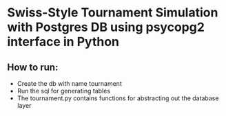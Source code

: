 # Swiss-Style Tournament Simulation with Postgres DB using psycopg2 interface in Python
## How to run:
- Create the db with name tournament
- Run the sql for generating tables 
- The tournament.py contains functions for abstracting out the database layer